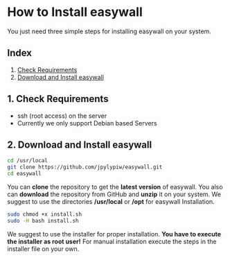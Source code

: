 # How to Install easywall

You just need three simple steps for installing easywall on your system.

## Index

1. [Check Requirements](#require)
2. [Download and Install easywall](#easywall)

## <a name="require"></a> 1. Check Requirements

- ssh (root access) on the server
- Currently we only support Debian based Servers

## <a name="easywall"></a> 2. Download and Install easywall

```sh
cd /usr/local
git clone https://github.com/jpylypiw/easywall.git
cd easywall
```

You can **clone** the repository to get the **latest version** of easywall. You also can **download** the repository from GitHub and **unzip** it on your system.
We suggest to use the directories **/usr/local** or **/opt** for easywall Installation.

```sh
sudo chmod +x install.sh
sudo -H bash install.sh
```

We suggest to use the installer for proper installation. **You have to execute the installer as root user!** For manual installation execute the steps in the installer file on your own.
